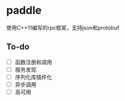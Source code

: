 # paddle
使用C++11编写的rpc框架，支持json和protobuf

## To-do
- [ ] 函数注册和调用
- [ ] 服务发现
- [ ] 序列化库插件化
- [ ] 异步调用
- [ ] 高可用